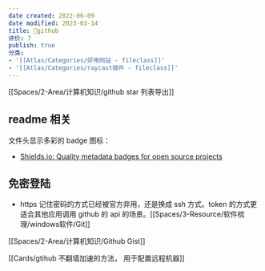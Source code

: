 ```yaml
---
date created: 2022-06-09
date modified: 2023-03-14
title: 🔗github
评价: 7
publish: true
分类:
- '[[Atlas/Categories/好用网站 - fileclass]]'
- '[[Atlas/Categories/raycast插件 - fileclass]]'
---
```


[[Spaces/2-Area/计算机知识/github star 列表导出]]
## readme 相关

文件头显示多彩的 badge 图标：

- [Shields.io: Quality metadata badges for open source projects](https://shields.io/)

## 免密登陆

- https 记住密码的方式已经被官方弃用，还是换成 ssh 方式。token 的方式更适合其他应用调用 github 的 api 的场景。[[Spaces/3-Resource/软件梳理/windows软件/Git]]

[[Spaces/2-Area/计算机知识/Github Gist]]

[[Cards/gtihub 不翻墙加速的方法， 用于配置远程机器]]